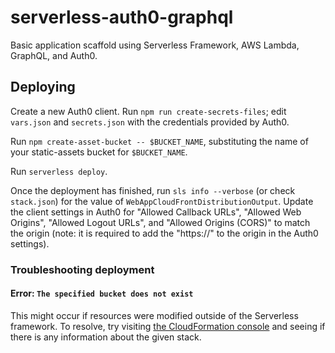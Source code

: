 # serverless-auth0-graphql
Basic application scaffold using Serverless Framework, AWS Lambda, GraphQL, and Auth0.

## Deploying
Create a new Auth0 client. Run `npm run create-secrets-files`; edit `vars.json` and `secrets.json` with the credentials provided by Auth0.

Run `npm create-asset-bucket -- $BUCKET_NAME`, substituting the name of your static-assets bucket for `$BUCKET_NAME`.

Run `serverless deploy`.

Once the deployment has finished, run `sls info --verbose` (or check `stack.json`) for the value of `WebAppCloudFrontDistributionOutput`. Update the client settings in Auth0 for "Allowed Callback URLs", "Allowed Web Origins", "Allowed Logout URLs", and "Allowed Origins (CORS)" to match the origin (note: it is required to add the "https://" to the origin in the Auth0 settings).

### Troubleshooting deployment

#### Error: `The specified bucket does not exist`

This might occur if resources were modified outside of the Serverless framework. To resolve, try visiting [the CloudFormation console](https://console.aws.amazon.com/cloudformation/home?region=us-east-1#/stacks?filter=active) and seeing if there is any information about the given stack.
